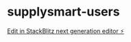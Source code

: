 # supplysmart-users

[Edit in StackBlitz next generation editor ⚡️](https://stackblitz.com/~/github.com/chrisakin/supplysmart-users)